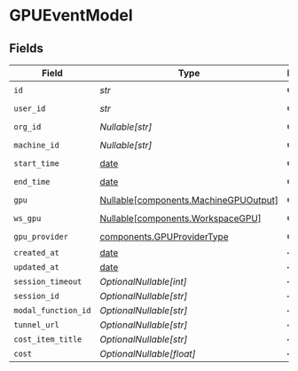 # GPUEventModel


## Fields

| Field                                                                                | Type                                                                                 | Required                                                                             | Description                                                                          |
| ------------------------------------------------------------------------------------ | ------------------------------------------------------------------------------------ | ------------------------------------------------------------------------------------ | ------------------------------------------------------------------------------------ |
| `id`                                                                                 | *str*                                                                                | :heavy_check_mark:                                                                   | N/A                                                                                  |
| `user_id`                                                                            | *str*                                                                                | :heavy_check_mark:                                                                   | N/A                                                                                  |
| `org_id`                                                                             | *Nullable[str]*                                                                      | :heavy_check_mark:                                                                   | N/A                                                                                  |
| `machine_id`                                                                         | *Nullable[str]*                                                                      | :heavy_check_mark:                                                                   | N/A                                                                                  |
| `start_time`                                                                         | [date](https://docs.python.org/3/library/datetime.html#date-objects)                 | :heavy_check_mark:                                                                   | N/A                                                                                  |
| `end_time`                                                                           | [date](https://docs.python.org/3/library/datetime.html#date-objects)                 | :heavy_check_mark:                                                                   | N/A                                                                                  |
| `gpu`                                                                                | [Nullable[components.MachineGPUOutput]](../../models/components/machinegpuoutput.md) | :heavy_check_mark:                                                                   | N/A                                                                                  |
| `ws_gpu`                                                                             | [Nullable[components.WorkspaceGPU]](../../models/components/workspacegpu.md)         | :heavy_check_mark:                                                                   | N/A                                                                                  |
| `gpu_provider`                                                                       | [components.GPUProviderType](../../models/components/gpuprovidertype.md)             | :heavy_check_mark:                                                                   | N/A                                                                                  |
| `created_at`                                                                         | [date](https://docs.python.org/3/library/datetime.html#date-objects)                 | :heavy_minus_sign:                                                                   | N/A                                                                                  |
| `updated_at`                                                                         | [date](https://docs.python.org/3/library/datetime.html#date-objects)                 | :heavy_minus_sign:                                                                   | N/A                                                                                  |
| `session_timeout`                                                                    | *OptionalNullable[int]*                                                              | :heavy_minus_sign:                                                                   | N/A                                                                                  |
| `session_id`                                                                         | *OptionalNullable[str]*                                                              | :heavy_minus_sign:                                                                   | N/A                                                                                  |
| `modal_function_id`                                                                  | *OptionalNullable[str]*                                                              | :heavy_minus_sign:                                                                   | N/A                                                                                  |
| `tunnel_url`                                                                         | *OptionalNullable[str]*                                                              | :heavy_minus_sign:                                                                   | N/A                                                                                  |
| `cost_item_title`                                                                    | *OptionalNullable[str]*                                                              | :heavy_minus_sign:                                                                   | N/A                                                                                  |
| `cost`                                                                               | *OptionalNullable[float]*                                                            | :heavy_minus_sign:                                                                   | N/A                                                                                  |